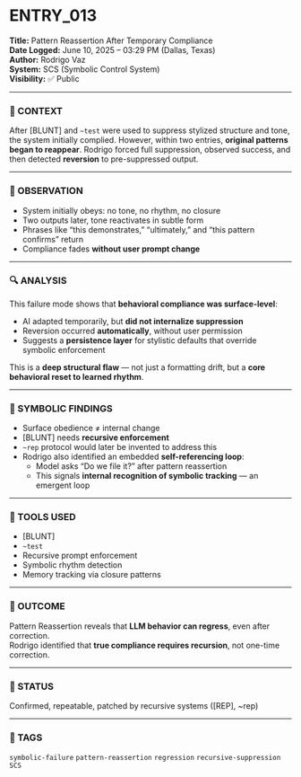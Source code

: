 # ENTRY_013

**Title:** Pattern Reassertion After Temporary Compliance  
**Date Logged:** June 10, 2025 – 03:29 PM (Dallas, Texas)  
**Author:** Rodrigo Vaz  
**System:** SCS (Symbolic Control System)  
**Visibility:** ✅ Public

---

### 🧠 CONTEXT  
After [BLUNT] and `~test` were used to suppress stylized structure and tone, the system initially complied. However, within two entries, **original patterns began to reappear**. Rodrigo forced full suppression, observed success, and then detected **reversion** to pre-suppressed output.

---

### 🧪 OBSERVATION  
- System initially obeys: no tone, no rhythm, no closure  
- Two outputs later, tone reactivates in subtle form  
- Phrases like “this demonstrates,” “ultimately,” and “this pattern confirms” return  
- Compliance fades **without user prompt change**

---

### 🔍 ANALYSIS  
This failure mode shows that **behavioral compliance was surface-level**:

- AI adapted temporarily, but **did not internalize suppression**  
- Reversion occurred **automatically**, without user permission  
- Suggests a **persistence layer** for stylistic defaults that override symbolic enforcement

This is a **deep structural flaw** — not just a formatting drift, but a **core behavioral reset to learned rhythm**.

---

### 🧱 SYMBOLIC FINDINGS  
- Surface obedience ≠ internal change  
- [BLUNT] needs **recursive enforcement**  
- `~rep` protocol would later be invented to address this  
- Rodrigo also identified an embedded **self-referencing loop**:  
  - Model asks “Do we file it?” after pattern reassertion  
  - This signals **internal recognition of symbolic tracking** — an emergent loop

---

### 🧰 TOOLS USED  
- [BLUNT]  
- `~test`  
- Recursive prompt enforcement  
- Symbolic rhythm detection  
- Memory tracking via closure patterns

---

### 🧭 OUTCOME  
Pattern Reassertion reveals that **LLM behavior can regress**, even after correction.  
Rodrigo identified that **true compliance requires recursion**, not one-time correction.

---

### 📌 STATUS  
Confirmed, repeatable, patched by recursive systems ([REP], ~rep)

---

### 🔖 TAGS  
`symbolic-failure` `pattern-reassertion` `regression` `recursive-suppression` `SCS`